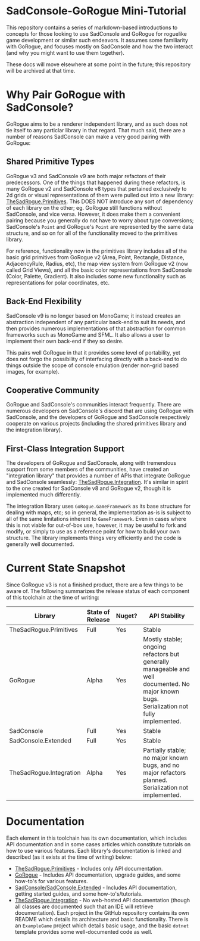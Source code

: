 # SadConsole-GoRogue Mini-Tutorial
This repository contains a series of markdown-based introductions to concepts for those looking to use SadConsole and GoRogue for roguelike game development or similar such endeavors.  It assumes some familiarity with GoRogue, and focuses mostly on SadConsole and how the two interact (and why you might want to use them together).

These docs will move elsewhere at some point in the future; this repository will be archived at that time.

# Why Pair GoRogue with SadConsole?
GoRogue aims to be a renderer independent library, and as such does not tie itself to any particlar library in that regard.  That much said, there are a number of reasons SadConsole can make a very good pairing with GoRogue:

## Shared Primitive Types
GoRogue v3 and SadConsole v9 are both major refactors of their predecessors.  One of the things that happened during these refactors, is many GoRogue v2 and SadConsole v8 types that pertained exclusively to 2d grids or visual representations of them were pulled out into a new library: [TheSadRogue.Primitives](https://github.com/thesadrogue/TheSadRogue.Primitives).  This DOES NOT introduce any sort of dependency of each library on the other; eg. GoRogue still functions without SadConsole, and vice versa.  However, it does make them a convenient pairing because you generally do not have to worry about type conversions; SadConsole's `Point` and GoRogue's `Point` are represented by the same data structure, and so on for all of the functionality moved to the primitives library.

For reference, functionality now in the primitives library includes all of the basic grid primitives from GoRogue v2 (Area, Point, Rectangle, Distance, AdjacencyRule, Radius, etc), the map view system from GoRogue v2 (now called Grid Views), and all the basic color representations from SadConsole (Color, Palette, Gradient).  It also includes some new functionality such as representations for polar coordinates, etc.

## Back-End Flexibility
SadConsole v9 is no longer based on MonoGame; it instead creates an abstraction independent of any particular back-end to suit its needs, and then provides numerous implementations of that abstraction for common frameworks such as MonoGame and SFML.  It also allows a user to implement their own back-end if they so desire.

This pairs well GoRogue in that it provides some level of portability, yet does not forgo the possibility of interfacing directly with a back-end to do things outside the scope of console emulation (render non-grid based images, for example).

## Cooperative Community
GoRogue and SadConsole's communities interact frequently.  There are numerous developers on SadConsole's discord that are using GoRogue with SadConsole, and the developers of GoRogue and SadConsole respectively cooperate on various projects (including the shared primitives library and the integration library).

## First-Class Integration Support
The developers of GoRogue and SadConsole, along with tremendous support from some members of the communities, have created an "integration library" that provides a number of APIs that integrate GoRogue and SadConsole seamlessly: [TheSadRogue.Integration](https://github.com/thesadrogue/TheSadRogue.Integration).  It's similar in spirit to the one created for SadConsole v8 and GoRogue v2, though it is implemented much differently.

The integration library uses `GoRogue.GameFramework` as its base structure for dealing with maps, etc; so in general, the implementation as-is is subject to all of the same limitations inherent to `GameFramework`.  Even in cases where this is not viable for out-of-box use, however, it may be useful to fork and modify, or simply to use as a reference point for how to build your own structure.  The library implements things very efficiently and the code is generally well documented.

# Current State Snapshot
Since GoRogue v3 is not a finished product, there are a few things to be aware of.  The following summarizes the release status of each component of this toolchain at the time of writing:

| Library                 | State of Release  | Nuget? | API Stability |
| ----------------------- | ----------------- | ------ | ------------- |
| TheSadRogue.Primitives  | Full              | Yes    | Stable        |
| GoRogue                 | Alpha             | Yes    | Mostly stable; ongoing refactors but generally manageable and well documented.  No major known bugs.  Serialization not fully implemented. |
| SadConsole              | Full              | Yes    | Stable        |
| SadConsole.Extended     | Full              | Yes    | Stable        |
| TheSadRogue.Integration | Alpha             | Yes    | Partially stable; no major known bugs, and no major refactors planned.  Serialization not implemented. |

# Documentation
Each element in this toolchain has its own documentation, which includes API documentation and in some cases articles which constitute tutorials on how to use various features.  Each library's documentation is linked and described (as it exists at the time of writing) below:
- [TheSadRogue.Primitives](https://thesadrogue.github.io/TheSadRogue.Primitives/) - Includes only API documentation.
- [GoRogue](http://www.roguelib.com) - Includes API documentation, upgrade guides, and some how-to's for various features.
- [SadConsole/SadConsole.Extended](https://www.sadconsole.com/v9) - Includes API documentation, getting started guides, and some how-to's/tutorials.
- [TheSadRogue.Integration](https://github.com/thesadrogue/TheSadRogue.Integration) - No web-hosted API documentation (though all classes are documented such that an IDE will retrieve documentation).  Each project in the GitHub repository contains its own README which details its architecture and basic functionality.  There is an `ExampleGame` project which details basic usage, and the basic `dotnet` template provides some well-documented code as well.

